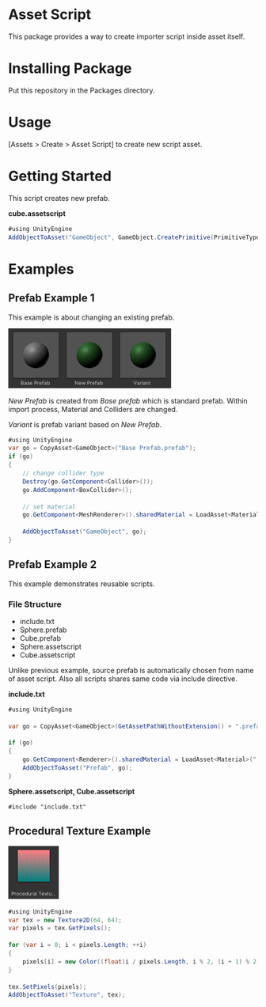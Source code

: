 # Asset Script

This package provides a way to create importer script inside asset itself.

# Installing Package

Put this repository in the Packages directory.

# Usage

[Assets > Create > Asset Script] to create new script asset.

# Getting Started

This script creates new prefab.

**cube.assetscript**

```cs
#using UnityEngine
AddObjectToAsset("GameObject", GameObject.CreatePrimitive(PrimitiveType.Cube));
```

# Examples

## Prefab Example 1

This example is about changing an existing prefab.

![Screenshot](docs/prefabs.png)

*New Prefab* is created from *Base prefab* which is standard prefab. Within import process, Material and Colliders are changed.

*Variant* is prefab variant based on *New Prefab*.

```cs
#using UnityEngine
var go = CopyAsset<GameObject>("Base Prefab.prefab");
if (go)
{
	// change collider type
	Destroy(go.GetComponent<Collider>());
	go.AddComponent<BoxCollider>();

	// set material
	go.GetComponent<MeshRenderer>().sharedMaterial = LoadAsset<Material>("../Source Material.mat");

	AddObjectToAsset("GameObject", go);
}
```

## Prefab Example 2

This example demonstrates reusable scripts.

### File Structure
- include.txt
- Sphere.prefab
- Cube.prefab
- Sphere.assetscript
- Cube.assetscript

Unlike previous example, source prefab is automatically chosen from name of asset script. Also all scripts shares same code via include directive.

**include.txt**
```cs
#using UnityEngine

var go = CopyAsset<GameObject>(GetAssetPathWithoutExtension() + ".prefab");

if (go)
{
	go.GetComponent<Renderer>().sharedMaterial = LoadAsset<Material>("../Source Material.mat");
	AddObjectToAsset("Prefab", go);
}
```

**Sphere.assetscript, Cube.assetscript**
```
#include "include.txt"
```

## Procedural Texture Example

![Screenshot](docs/texture.png)

```cs
#using UnityEngine
var tex = new Texture2D(64, 64);
var pixels = tex.GetPixels();

for (var i = 0; i < pixels.Length; ++i)
{
	pixels[i] = new Color((float)i / pixels.Length, i % 2, (i + 1) % 2);
}

tex.SetPixels(pixels);
AddObjectToAsset("Texture", tex);
```
